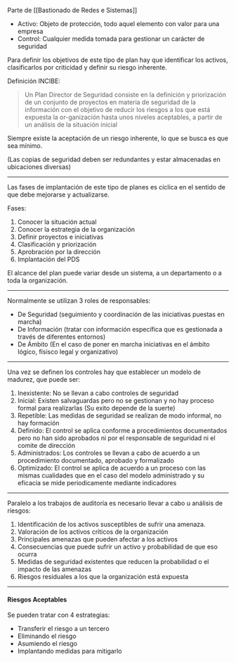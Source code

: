 Parte de [[Bastionado de Redes e Sistemas]]

- Activo: Objeto de protección, todo aquel elemento con valor para una empresa
- Control: Cualquier medida tomada para gestionar un carácter de seguridad

Para definir los objetivos de este tipo de plan hay que identificar los activos, clasificarlos por criticidad y definir su riesgo inherente.

Definición INCIBE:

>Un Plan Director de Seguridad consiste en la definición y priorización de un conjunto de proyectos en materia de seguridad de la información con el objetivo de reducir los riesgos a los que está expuesta la or-ganización hasta unos niveles aceptables, a partir de un análisis de la situación inicial

Siempre existe la aceptación de un riesgo inherente, lo que se busca es que sea mínimo.

(Las copias de seguridad deben ser redundantes y estar almacenadas en ubicaciones diversas)

---

Las fases de implantación de este tipo de planes es cíclica en el sentido de que debe mejorarse y actualizarse.

Fases: 
1. Conocer la situación actual
2. Conocer la estrategia de la organización
3. Definir proyectos e iniciativas
4. Clasificación y priorización
5. Aprobración por la dirección
6. Implantación del PDS

El alcance del plan puede variar desde un sistema, a un departamento o a toda la organización.

---

Normalmente se utilizan 3 roles de responsables:
- De Seguridad (seguimiento y coordinación de las iniciativas puestas en marcha)
- De Información (tratar con información específica que es gestionada a través de diferentes entornos)
- De Ámbito (En el caso de poner en marcha iniciativas en el ámbito lógico, físisco legal y organizativo)

---

Una vez se definen los controles hay que establecer un modelo de madurez, que puede ser:

1. Inexistente: No se llevan a cabo controles de seguridad
2. Inicial: Existen salvaguardas pero no se gestionan y no hay proceso formal para realizarlas (Su exito depende de la suerte)
3. Repetible: Las medidas de seguridad se realizan de modo informal, no hay formación
4. Definido: El control se aplica conforme a procedimientos documentados pero no han sido aprobados ni por el responsable de seguridad ni el comite de dirección
5. Administrados: Los controles se llevan a cabo de acuerdo a un procedimiento documentado, aprobado y formalizado
6. Optimizado: El control se aplica de acuerdo a un proceso con las mismas cualidades que en el caso del modelo administrado y su eficacia se mide periodicamente mediante indicadores

---

Paralelo a los trabajos de auditoría es necesario llevar a cabo u análisis de riesgos:

1. Identificación de los activos susceptibles de sufrir una amenaza.
2. Valoración de los activos críticos de la organización
3. Principales amenazas que pueden afectar a los activos
4. Consecuencias que puede sufrir un activo y probabilidad de que eso ocurra
5. Medidas de seguridad existentes que reducen la probabilidad o el impacto de las amenazas
6. Riesgos residuales a los que la organización está expuesta

---

#### Riesgos Aceptables

Se pueden tratar con 4 estrategias:

- Transferir el riesgo a un tercero
- Eliminando el riesgo
- Asumiendo el riesgo
- Implantando medidas para mitigarlo